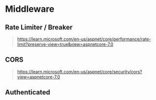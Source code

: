 # Middleware

## Rate Limiter / Breaker

> <https://learn.microsoft.com/en-us/aspnet/core/performance/rate-limit?preserve-view=true&view=aspnetcore-7.0>

## CORS

> <https://learn.microsoft.com/en-us/aspnet/core/security/cors?view=aspnetcore-7.0>

## Authenticated
